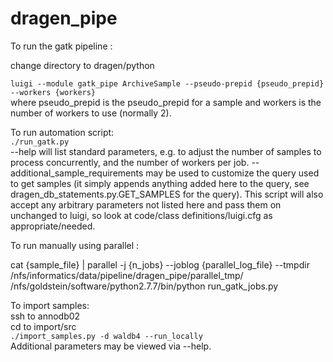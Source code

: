 # dragen_pipe

To run the gatk pipeline : 

change directory to dragen/python 

`luigi --module gatk_pipe ArchiveSample --pseudo-prepid {pseudo_prepid} --workers {workers}`<br> where pseudo_prepid is the pseudo_prepid for a sample and workers is the number of workers to use (normally 2).

To run automation script:<br> 
`./run_gatk.py`<br>
--help will list standard parameters, e.g. to adjust the number of samples to process concurrently, and the number of workers per job.  --additional_sample_requirements may be used to customize the query used to get samples (it simply appends anything added here to the query, see dragen_db_statements.py.GET_SAMPLES for the query).  This script will also accept any arbitrary parameters not listed here and pass them on unchanged to luigi, so look at code/class definitions/luigi.cfg as appropriate/needed.

To run manually using parallel :

cat {sample_file} | parallel -j {n_jobs} --joblog {parallel_log_file} --tmpdir /nfs/informatics/data/pipeline/dragen_pipe/parallel_tmp/ /nfs/goldstein/software/python2.7.7/bin/python run_gatk_jobs.py

To import samples:<br>
ssh to annodb02<br>
cd to import/src<br>
`./import_samples.py -d waldb4 --run_locally`<br>
Additional parameters may be viewed via --help.
